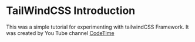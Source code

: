 # TailWindCSS Introduction

This was a simple tutorial for experimenting with tailwindCSS Framework.
It was created by You Tube channel [CodeTime](https://www.youtube.com/channel/UC_N_ufl-48AAIwC6tHg660Q)